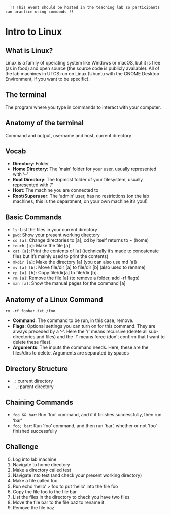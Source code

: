 ```
  !! This event should be hosted in the teaching lab so participants can practice using commands !!
```

# Intro to Linux

## What is Linux?

Linux is a family of operating system like Windows or macOS, but it is free (as in food) and open source (the source code is publicly available).
All of the lab machines in UTCS run on Linux (Ubuntu with the GNOME Desktop Environment, if you want to be specific).

## The terminal

The program where you type in commands to interact with your computer.

## Anatomy of the terminal

Command and output, username and host, current directory

## Vocab

- **Directory**: Folder
- **Home Directory**: The ‘main’ folder for your user, usually represented with ‘~’
- **Root Directory**: The topmost folder of your filesystem, usually represented with ‘/’
- **Host**: The machine you are connected to
- **Root/Superuser**: The ‘admin’ user, has no restrictions (on the lab machines, this is the department, on your own machine it’s you!)

## Basic Commands

- `ls`: List the files in your current directory
- `pwd`: Show your present working directory
- `cd [a]`: Change directories to [a], cd by itself returns to ~ (home)
- `touch [a]`: Make the file [a]
- `cat [a]`: Print the contents of [a] (technically it’s made to concatenate files but it’s mainly used to print the contents)
- `mkdir [a]`: Make the directory [a] (you can also use md [a])
- `mv [a] [b]`: Move file/dir [a] to file/dir [b] (also used to rename)
- `cp [a] [b]`: Copy file/dir[a] to file/dir [b]
- `rm [a]`: Remove the file [a] (to remove a folder, add -rf flags)
- `man [a]`: Show the manual pages for the command [a]

## Anatomy of a Linux Command

```
rm -rf foobar.txt /foo
```

- **Command**: The command to be run, in this case, remove.
- **Flags**: Optional settings you can turn on for this command. They are always preceded by a ‘-’. Here the ‘r’ means recursive (delete all sub-directories and files) and the ‘f’ means force (don’t confirm that I want to delete these files).
- **Arguments**: The inputs the command needs. Here, these are the files/dirs to delete. Arguments are separated by spaces

## Directory Structure

- `.`: current directory
- `..`: parent directory

## Chaining Commands

- `foo && bar`: Run ‘foo’ command, and if it finishes successfully, then run ‘bar’
- `foo; bar`: Run ‘foo’ command, and then run ‘bar’, whether or not ‘foo’ finished successfully

## Challenge

0. Log into lab machine
1. Navigate to home directory
2. Make a directory called test
3. Navigate into test (and check your present working directory)
4. Make a file called foo
5. Run echo ‘hello’ > foo to put ‘hello’ into the file foo
6. Copy the file foo to the file bar
7. List the files in the directory to check you have two files
8. Move the file bar to the file baz to rename it
9. Remove the file baz
